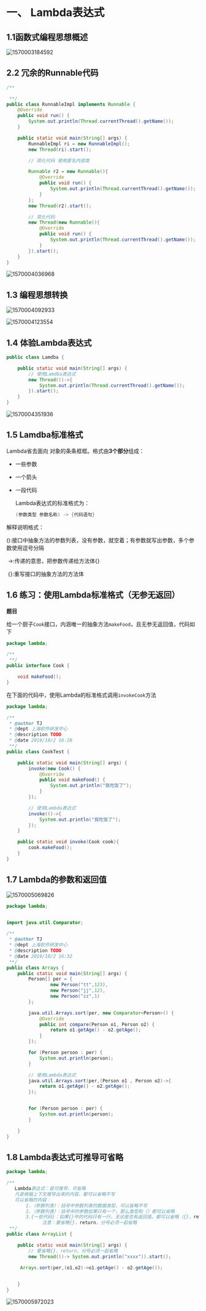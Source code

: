 # 一、 Lambda表达式

## 1.1函数式编程思想概述

![1570003184592](C:\Users\TJ\AppData\Roaming\Typora\typora-user-images\1570003184592.png)



## 2.2 冗余的Runnable代码

```java
/**

 **/
public class RunnableImpl implements Runnable {
    @Override
    public void run() {
        System.out.println(Thread.currentThread().getName());
    }

    public static void main(String[] args) {
        RunnableImpl ri = new RunnableImpl();
        new Thread(ri).start();

        // 简化代码 使用匿名内部类

        Runnable r2 = new Runnable(){
            @Override
            public void run() {
                System.out.println(Thread.currentThread().getName());
            }
        };
        new Thread(r2).start();

        // 简化代码
        new Thread(new Runnable(){
            @Override
            public void run() {
                System.out.println(Thread.currentThread().getName());
            }
        }).start();        
    }
}
```

![1570004036968](C:\Users\TJ\AppData\Roaming\Typora\typora-user-images\1570004036968.png)



## 1.3 编程思想转换

![1570004092933](C:\Users\TJ\AppData\Roaming\Typora\typora-user-images\1570004092933.png)

![1570004123554](C:\Users\TJ\AppData\Roaming\Typora\typora-user-images\1570004123554.png)

## 1.4 体验Lambda表达式

````java
public class Lamdba {

    public static void main(String[] args) {
        // 使用Lamdba表达式
        new Thread(()->{
            System.out.println(Thread.currentThread().getName());
        }).start();
    }
}
````

![1570004351936](C:\Users\TJ\AppData\Roaming\Typora\typora-user-images\1570004351936.png)

## 1.5 Lamdba标准格式

Lambda省去面向 对象的条条框框。格式由**3个部分**组成：

- 一些参数

- 一个箭头

- 一段代码

  Lambda表达式的标准格式为：

  ````java
  (参数类型 参数名称) -> {代码语句}
  ````

解释说明格式：

​        ():接口中抽象方法的参数列表，没有参数，就空着；有参数就写出参数，多个参数使用逗号分隔

​        ->:传递的意思，把参数传递给方法体{}

​         {}:重写接口的抽象方法的方法体

## 1.6 练习：使用Lambda标准格式（无参无返回）

**题目**

给一个厨子`Cook`接口，内涵唯一的抽象方法`makeFood`，且无参无返回值，代码如下

```java
package lambda;

/**
 **/
public interface Cook {

    void makeFood();
}

```

在下面的代码中，使用Lambda的标准格式调用`invokeCook`方法

```java
package lambda;

/**
 * @author TJ
 * @dept 上海软件研发中心
 * @description TODO
 * @date 2019/10/2 16:28
 **/
public class CookTest {

    public static void main(String[] args) {
        invoke(new Cook() {
            @Override
            public void makeFood() {
                System.out.println("我吃饭了");
            }
        });

        // 使用Lambda表达式
        invoke(()->{
            System.out.println("我吃饭了");
        });
    }

    public static void invoke(Cook cook){
        cook.makeFood();
    }
}

```

## 1.7 Lambda的参数和返回值

![1570005069826](C:\Users\TJ\AppData\Roaming\Typora\typora-user-images\1570005069826.png)

````java
package lambda;


import java.util.Comparator;

/**
 * @author TJ
 * @dept 上海软件研发中心
 * @description TODO
 * @date 2019/10/2 16:32
 **/
public class Arrays {
    public static void main(String[] args) {
        Person[] per = {
                new Person("tt",123),
                new Person("jj",12),
                new Person("zz",1)
        };

        java.util.Arrays.sort(per, new Comparator<Person>() {
            @Override
            public int compare(Person o1, Person o2) {
                return o1.getAge() - o2.getAge();
            }
        });

        for (Person person : per) {
            System.out.println(person);
        }

        // 使用Lambda表达式
        java.util.Arrays.sort(per,(Person o1 , Person o2)->{
            return o1.getAge() - o2.getAge();
        });


        for (Person person : per) {
            System.out.println(person);
        }

    }
}

````

## 1.8 Lambda表达式可推导可省略

````java
package lambda;

/**
   Lambda表达式：是可推导，可省略
   凡是根据上下文推导出来的内容，都可以省略不写
   可以省略的内容：
       1.（参数列表）：括号中参数列表的数据类型，可以省略不写
       2.（参数列表）：括号中的参数如果只有一个，那么类型和（）都可以省略
       3.{一些代码}：如果{}中的代码只有一行，无论是否有返回值，都可以省略（{}，return，分号）
             注意：要省略{}，return，分号必须一起省略
 **/
public class ArrayList {

    public static void main(String[] args) {
        // 要省略{}，return，分号必须一起省略
        new Thread(()-> System.out.println("xxxx")).start();
        
     Arrays.sort(per,(o1,o2)->o1.getAge() - o2.getAge());


    }
}

````

![1570005972023](C:\Users\TJ\AppData\Roaming\Typora\typora-user-images\1570005972023.png)